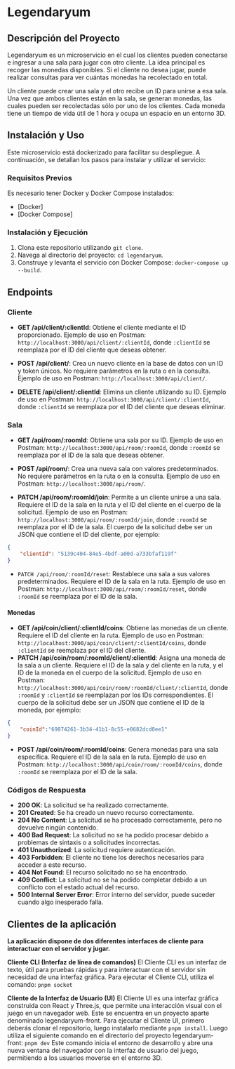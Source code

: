 # Legendaryum

## Descripción del Proyecto
Legendaryum es un microservicio en el cual los clientes pueden conectarse e ingresar a una sala para jugar con otro cliente. La idea principal es recoger las monedas disponibles. Si el cliente no desea jugar, puede realizar consultas para ver cuántas monedas ha recolectado en total.

Un cliente puede crear una sala y el otro recibe un ID para unirse a esa sala. Una vez que ambos clientes están en la sala, se generan monedas, las cuales pueden ser recolectadas sólo por uno de los clientes. Cada moneda tiene un tiempo de vida útil de 1 hora y ocupa un espacio en un entorno 3D.

## Instalación y Uso
Este microservicio está dockerizado para facilitar su despliegue. A continuación, se detallan los pasos para instalar y utilizar el servicio:

### Requisitos Previos
Es necesario tener Docker y Docker Compose instalados:

- [Docker]
- [Docker Compose]

### Instalación y Ejecución
1. Clona este repositorio utilizando `git clone`.
2. Navega al directorio del proyecto: `cd legendaryum`.
3. Construye y levanta el servicio con Docker Compose: `docker-compose up --build`.

## Endpoints
### Cliente
- **GET /api/client/:clientId**: Obtiene el cliente mediante el ID proporcionado. Ejemplo de uso en Postman: `http://localhost:3000/api/client/:clientId`, donde `:clientId` se reemplaza por el ID del cliente que deseas obtener.

- **POST /api/client/**: Crea un nuevo cliente en la base de datos con un ID y token únicos. No requiere parámetros en la ruta o en la consulta. Ejemplo de uso en Postman: `http://localhost:3000/api/client/`.

- **DELETE /api/client/:clientId**: Elimina un cliente utilizando su ID. Ejemplo de uso en Postman: `http://localhost:3000/api/client/:clientId`, donde `:clientId` se reemplaza por el ID del cliente que deseas eliminar.

### Sala
- **GET /api/room/:roomId**: Obtiene una sala por su ID. Ejemplo de uso en Postman: `http://localhost:3000/api/room/:roomId`, donde `:roomId` se reemplaza por el ID de la sala que deseas obtener.

- **POST /api/room/**: Crea una nueva sala con valores predeterminados. No requiere parámetros en la ruta o en la consulta. Ejemplo de uso en Postman: `http://localhost:3000/api/room/`.

- **PATCH /api/room/:roomId/join**: Permite a un cliente unirse a una sala. Requiere el ID de la sala en la ruta y el ID del cliente en el cuerpo de la solicitud. Ejemplo de uso en Postman: `http://localhost:3000/api/room/:roomId/join`, donde `:roomId` se reemplaza por el ID de la sala. El cuerpo de la solicitud debe ser un JSON que contiene el ID del cliente, por ejemplo:
```json
{
    "clientId": "5139c404-84e5-4bdf-a00d-a733bfaf119f"
}
```
- `PATCH /api/room/:roomId/reset`: Restablece una sala a sus valores predeterminados. Requiere el ID de la sala en la ruta. Ejemplo de uso en Postman: `http://localhost:3000/api/room/:roomId/reset`, donde `:roomId` se reemplaza por el ID de la sala.

#### Monedas

- **GET /api/coin/client/:clientId/coins**: Obtiene las monedas de un cliente. Requiere el ID del cliente en la ruta. Ejemplo de uso en Postman: `http://localhost:3000/api/coin/client/:clientId/coins`, donde `:clientId` se reemplaza por el ID del cliente.
- **PATCH /api/coin/room/:roomId/client/:clientId**: Asigna una moneda de la sala a un cliente. Requiere el ID de la sala y del cliente en la ruta, y el ID de la moneda en el cuerpo de la solicitud. Ejemplo de uso en Postman: `http://localhost:3000/api/coin/room/:roomId/client/:clientId`, donde `:roomId` y `:clientId` se reemplazan por los IDs correspondientes. El cuerpo de la solicitud debe ser un JSON que contiene el ID de la moneda, por ejemplo:

```json
{
    "coinId":"69874261-3b34-41b1-8c55-e0682dcd0ee1"
}
```
- **POST /api/coin/room/:roomId/coins**: Genera monedas para una sala específica. Requiere el ID de la sala en la ruta. Ejemplo de uso en Postman: `http://localhost:3000/api/coin/room/:roomId/coins`, donde `:roomId` se reemplaza por el ID de la sala.

### Códigos de Respuesta

- **200 OK**: La solicitud se ha realizado correctamente.
- **201 Created**: Se ha creado un nuevo recurso correctamente.
- **204 No Content**: La solicitud se ha procesado correctamente, pero no devuelve ningún contenido.
- **400 Bad Request**: La solicitud no se ha podido procesar debido a problemas de sintaxis o a solicitudes incorrectas.
- **401 Unauthorized**: La solicitud requiere autenticación.
- **403 Forbidden**: El cliente no tiene los derechos necesarios para acceder a este recurso.
- **404 Not Found**: El recurso solicitado no se ha encontrado.
- **409 Conflict**: La solicitud no se ha podido completar debido a un conflicto con el estado actual del recurso.
- **500 Internal Server Error**: Error interno del servidor, puede suceder cuando algo inesperado falla.

## Clientes de la aplicación
**La aplicación dispone de dos diferentes interfaces de cliente para interactuar con el servidor y jugar.**

**Cliente CLI (Interfaz de línea de comandos)**
El Cliente CLI es un interfaz de texto, útil para pruebas rápidas y para interactuar con el servidor sin necesidad de una interfaz gráfica. Para ejecutar el Cliente CLI, utiliza el comando:
`pnpm socket`

**Cliente de la Interfaz de Usuario (UI)**
El Cliente UI es una interfaz gráfica construida con React y Three.js, que permite una interacción visual con el juego en un navegador web. Este se encuentra en un proyecto aparte denominado legendaryum-front.
Para ejecutar el Cliente UI, primero deberás clonar el repositorio, luego instalarlo mediante `pnpm install`. Luego utiliza el siguiente comando en el directorio del proyecto legendaryum-front:
`pnpm dev`
Este comando inicia el entorno de desarrollo y abre una nueva ventana del navegador con la interfaz de usuario del juego, permitiendo a los usuarios moverse en el entorno 3D.
